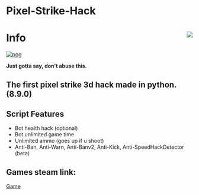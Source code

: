 # Pixel-Strike-Hack
# Info  <img align="right" src="https://cdn.discordapp.com/avatars/523597014030876672/c764dea3c375986b8d58915d49fe99b8.png"/>
[![pog](https://img.shields.io/badge/main-script-brightgreen)](https://github.com/poggersbutnot/spam-war-robots-servers/blob/main/main.py)

**Just gotta say, don't abuse this.**

## The first pixel strike 3d hack made in python. (8.9.0)

## Script Features
- Bot health hack (optional)
- Bot unlimited game time
- Unlimited ammo (goes up if u shoot)
- Anti-Ban, Anti-Warn, Anti-Banv2, Anti-Kick, Anti-SpeedHackDetector (beta)


## Games steam link:
[Game](https://store.steampowered.com/app/915320/Pixel_Strike_3D/)

